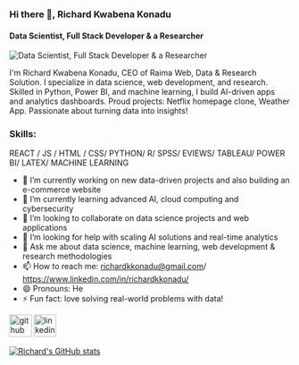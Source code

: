 ### Hi there 👋, Richard Kwabena Konadu
#### Data Scientist, Full Stack Developer & a Researcher
![Data Scientist, Full Stack Developer & a Researcher](https://media.licdn.com/dms/image/v2/D4D16AQFSGkJxm5Uoqg/profile-displaybackgroundimage-shrink_350_1400/profile-displaybackgroundimage-shrink_350_1400/0/1719353076729?e=1748476800&v=beta&t=xUc-E6uyewRqU3abi0Q6IT3-SToUP_MNk7adliOoqJw)

I'm Richard Kwabena Konadu, CEO of Raima Web, Data & Research Solution. I specialize in data science, web development, and research. Skilled in Python, Power BI, and machine learning, I build AI-driven apps and analytics dashboards. Proud projects: Netflix homepage clone, Weather App. Passionate about turning data into insights!

### Skills:  
REACT / JS / HTML / CSS/ PYTHON/ R/ SPSS/ EVIEWS/ TABLEAU/ POWER BI/ LATEX/ MACHINE LEARNING

- 🔭 I’m currently working on new data-driven projects and also building an e-commerce website 
- 🌱 I’m currently learning advanced AI, cloud computing and cybersecurity 
- 👯 I’m looking to collaborate on data science projects and web applications 
- 🤔 I’m looking for help with scaling AI solutions and real-time analytics 
- 💬 Ask me about data science, machine learning, web development & research methodologies 
- 📫 How to reach me: richardkkonadu@gmail.com/ https://www.linkedin.com/in/richardkkonadu/ 
- 😄 Pronouns: He 
- ⚡ Fun fact: love solving real-world problems with data! 


[<img src='https://cdn.jsdelivr.net/npm/simple-icons@3.0.1/icons/github.svg' alt='github' height='40'>](https://github.com/richkk34)  [<img src='https://cdn.jsdelivr.net/npm/simple-icons@3.0.1/icons/linkedin.svg' alt='linkedin' height='40'>](https://www.linkedin.com/in/https://www.linkedin.com/in/richardkkonadu//)  




[![Richard's GitHub stats](https://github-readme-stats.vercel.app/api?username=richkk34)](https://github.com/richardKonadu/github-readme-stats)
